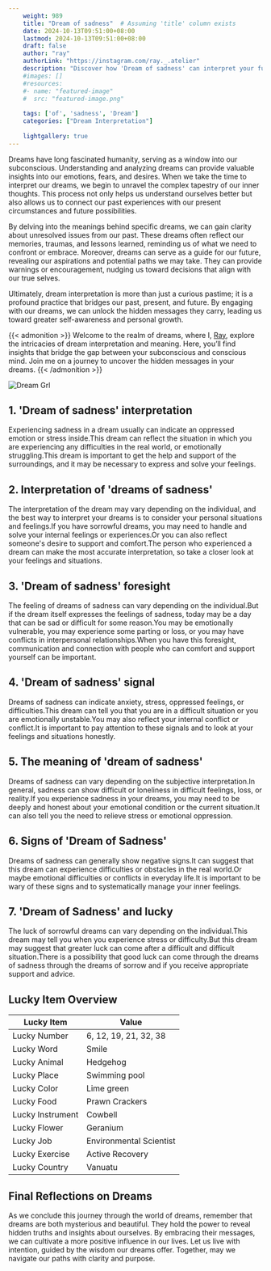 ```yaml
---
    weight: 989
    title: "Dream of sadness"  # Assuming 'title' column exists
    date: 2024-10-13T09:51:00+08:00
    lastmod: 2024-10-13T09:51:00+08:00
    draft: false
    author: "ray"
    authorLink: "https://instagram.com/ray._.atelier"
    description: "Discover how 'Dream of sadness' can interpret your future and uncover its significant meanings in your life."
    #images: []
    #resources:
    #- name: "featured-image"
    #  src: "featured-image.png"
    
    tags: ['of', 'sadness', 'Dream']
    categories: ["Dream Interpretation"]
    
    lightgallery: true
---
```

    
Dreams have long fascinated humanity, serving as a window into our subconscious. Understanding and analyzing dreams can provide valuable insights into our emotions, fears, and desires. When we take the time to interpret our dreams, we begin to unravel the complex tapestry of our inner thoughts. This process not only helps us understand ourselves better but also allows us to connect our past experiences with our present circumstances and future possibilities.

By delving into the meanings behind specific dreams, we can gain clarity about unresolved issues from our past. These dreams often reflect our memories, traumas, and lessons learned, reminding us of what we need to confront or embrace. Moreover, dreams can serve as a guide for our future, revealing our aspirations and potential paths we may take. They can provide warnings or encouragement, nudging us toward decisions that align with our true selves.

Ultimately, dream interpretation is more than just a curious pastime; it is a profound practice that bridges our past, present, and future. By engaging with our dreams, we can unlock the hidden messages they carry, leading us toward greater self-awareness and personal growth.

{{< admonition >}}
Welcome to the realm of dreams, where I, [Ray](https://instagram.com/ray._.atelier), explore the intricacies of dream interpretation and meaning. Here, you’ll find insights that bridge the gap between your subconscious and conscious mind. Join me on a journey to uncover the hidden messages in your dreams.
{{< /admonition >}}

![Dream Grl](https://cdn.pixabay.com/photo/2017/11/02/03/35/gothic-2910057_1280.jpg "Dream Grl")

## 1. 'Dream of sadness' interpretation
Experiencing sadness in a dream usually can indicate an oppressed emotion or stress inside.This dream can reflect the situation in which you are experiencing any difficulties in the real world, or emotionally struggling.This dream is important to get the help and support of the surroundings, and it may be necessary to express and solve your feelings.

## 2. Interpretation of 'dreams of sadness'
The interpretation of the dream may vary depending on the individual, and the best way to interpret your dreams is to consider your personal situations and feelings.If you have sorrowful dreams, you may need to handle and solve your internal feelings or experiences.Or you can also reflect someone's desire to support and comfort.The person who experienced a dream can make the most accurate interpretation, so take a closer look at your feelings and situations.

## 3. 'Dream of sadness' foresight
The feeling of dreams of sadness can vary depending on the individual.But if the dream itself expresses the feelings of sadness, today may be a day that can be sad or difficult for some reason.You may be emotionally vulnerable, you may experience some parting or loss, or you may have conflicts in interpersonal relationships.When you have this foresight, communication and connection with people who can comfort and support yourself can be important.

## 4. 'Dream of sadness' signal
Dreams of sadness can indicate anxiety, stress, oppressed feelings, or difficulties.This dream can tell you that you are in a difficult situation or you are emotionally unstable.You may also reflect your internal conflict or conflict.It is important to pay attention to these signals and to look at your feelings and situations honestly.

## 5. The meaning of 'dream of sadness'
Dreams of sadness can vary depending on the subjective interpretation.In general, sadness can show difficult or loneliness in difficult feelings, loss, or reality.If you experience sadness in your dreams, you may need to be deeply and honest about your emotional condition or the current situation.It can also tell you the need to relieve stress or emotional oppression.

## 6. Signs of 'Dream of Sadness'
Dreams of sadness can generally show negative signs.It can suggest that this dream can experience difficulties or obstacles in the real world.Or maybe emotional difficulties or conflicts in everyday life.It is important to be wary of these signs and to systematically manage your inner feelings.

## 7. 'Dream of Sadness' and lucky
The luck of sorrowful dreams can vary depending on the individual.This dream may tell you when you experience stress or difficulty.But this dream may suggest that greater luck can come after a difficult and difficult situation.There is a possibility that good luck can come through the dreams of sadness through the dreams of sorrow and if you receive appropriate support and advice.

## Lucky Item Overview
| Lucky Item          | Value              |
|---------------|--------------------|
| Lucky Number        | 6, 12, 19, 21, 32, 38  |
| Lucky Word          | Smile |
| Lucky Animal        | Hedgehog |
| Lucky Place         | Swimming pool     |
| Lucky Color         | Lime green     |
| Lucky Food          | Prawn Crackers      |
| Lucky Instrument    | Cowbell |
| Lucky Flower        | Geranium    |
| Lucky Job           | Environmental Scientist       |
| Lucky Exercise      | Active Recovery  |
| Lucky Country       | Vanuatu    |


##  Final Reflections on Dreams

As we conclude this journey through the world of dreams, remember that dreams are both mysterious and beautiful. They hold the power to reveal hidden truths and insights about ourselves. By embracing their messages, we can cultivate a more positive influence in our lives. Let us live with intention, guided by the wisdom our dreams offer. Together, may we navigate our paths with clarity and purpose.
